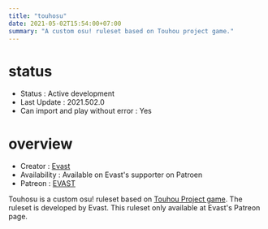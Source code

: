 ```yaml
---
title: "touhosu"
date: 2021-05-02T15:54:00+07:00
summary: "A custom osu! ruleset based on Touhou project game."
---
```


# status

- Status : Active development
- Last Update : 2021.502.0
- Can import and play without error : Yes

# overview

- Creator : [Evast](https://github.com/EVAST9919)
- Availability : Available on Evast's supporter on Patroen
- Patreon : [EVAST](https://www.patreon.com/evast/posts)

Touhosu is a custom osu! ruleset based on [Touhou Project game](https://en.wikipedia.org/wiki/Touhou_Project#Games). The ruleset is developed by Evast. This ruleset only available at Evast's Patreon page.